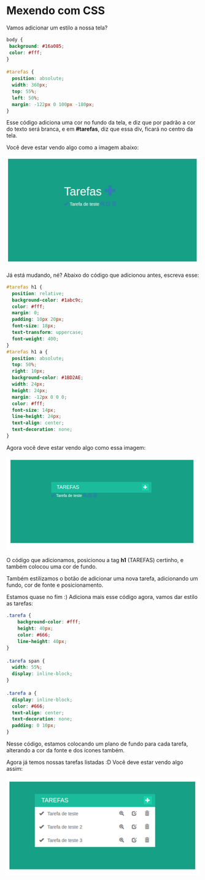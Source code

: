 # Mexendo com CSS

Vamos adicionar um estilo a nossa tela?

```css
body {
 background: #16a085;
 color: #fff;
}

#tarefas {
  position: absolute;
  width: 360px;
  top: 55%;
  left: 50%;
  margin: -122px 0 100px -180px;
}
```

Esse código adiciona uma cor no fundo da tela, e diz que por padrão a cor do texto será branca, e em **#tarefas**, diz que essa div, ficará no centro da tela.

Você deve estar vendo algo como a imagem abaixo:

![Cor de Fundo](images/12_mexendo_com_css/cor_de_fundo.png)

Já está mudando, né? Abaixo do código que adicionou antes, escreva esse:

```css
#tarefas h1 {
  position: relative;
  background-color: #1abc9c;
  color: #fff;
  margin: 0;
  padding: 10px 20px;
  font-size: 18px;
  text-transform: uppercase;
  font-weight: 400;
}
#tarefas h1 a {
  position: absolute;
  top: 50%;
  right: 10px;
  background-color: #1BD2AE;
  width: 24px;
  height: 24px;
  margin: -12px 0 0 0;
  color: #fff;
  font-size: 14px;
  line-height: 24px;
  text-align: center;
  text-decoration: none;
}
```

Agora você deve estar vendo algo como essa imagem:

![Estilo tabela](images/12_mexendo_com_css/estilizando_tabela.png)

O código que adicionamos, posicionou a tag **h1** (TAREFAS) certinho, e também colocou uma cor de fundo.

Também estilizamos o botão de adicionar uma nova tarefa, adicionando um fundo, cor de fonte e posicionamento.

Estamos quase no fim :) Adiciona mais esse código agora, vamos dar estilo as tarefas:

```css
.tarefa {
    background-color: #fff;
    height: 40px;
    color: #666;
    line-height: 40px;
}

.tarefa span {
  width: 55%;
  display: inline-block;
}

.tarefa a {
  display: inline-block;
  color: #666;
  text-align: center;
  text-decoration: none;
  padding: 0 10px;
}
```

Nesse código, estamos colocando um plano de fundo para cada tarefa, alterando a cor da fonte e dos ícones também.

Agora já temos nossas tarefas listadas :D Você deve estar vendo algo assim:

![Estilo tabela](images/12_mexendo_com_css/estilo_final.png)
